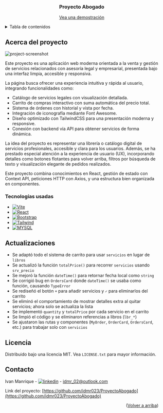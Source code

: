 <a name="readme-top"></a>

<h3 align="center">Proyecto Abogado</h3>

  <p align="center">
    <a href="https://libreria-two.vercel.app">Vea una demostración</a>
    <br/>
  </p>
</div>

<!-- TABLE OF CONTENTS -->
<details>
  <summary>Tabla de contenidos</summary>
  <ol>
    <li>
      <a href="#acerca-del-proyecto">Acerca del proyecto</a>
      <ul>
        <li><a href="#tecnologias-usadas">Tecnologías usadas</a></li>
      </ul>      
      <ul>
        <li><a href="#actualizaciones">Actualizaciones</a></li>
      </ul>
    </li>
  </ol>
</details>

<!-- ABOUT THE PROJECT -->
## Acerca del proyecto

![project-screenshot]

Este proyecto es una aplicación web moderna orientada a la venta y gestión de servicios relacionados con asesoría legal y empresarial, presentada bajo una interfaz limpia, accesible y responsiva.

La página busca ofrecer una experiencia intuitiva y rápida al usuario, integrando funcionalidades como:
- Catálogo de servicios legales con visualización detallada.
- Carrito de compras interactivo con suma automática del precio total.
- Sistema de órdenes con historial y vista por fecha.
- Integración de iconografía mediante Font Awesome.
- Diseño optimizado con TailwindCSS para una presentación moderna y responsive.
- Conexión con backend vía API para obtener servicios de forma dinámica.

La idea del proyecto es representar una librería o catálogo digital de servicios profesionales, accesible y clara para los usuarios. Además, se ha prestado especial atención a la experiencia de usuario (UX), incorporando detalles como botones flotantes para volver arriba, filtros por búsqueda de texto y visualización elegante de pedidos realizados.

Este proyecto combina conocimientos en React, gestión de estado con Context API, peticiones HTTP con Axios, y una estructura bien organizada en componentes.

### Tecnologías usadas

* [![Vite][Vite.js]][Vite-url]
* [![React][React.js]][React-url]
* [![Bootstrap][Bootstrap.com]][Bootstrap-url]
* [![Tailwind][Tailwind.css]][Tailwind-url]
* [![MYSQL][MYSQL.io]][MYSQL-url]

<!-- ROADMAP -->
## Actualizaciones

- Se adaptó todo el sistema de carrito para usar `servicios` en lugar de `libros`
- Se actualizó la función `totalPrice()` para recorrer `servicios` usando `srv_precio`
- Se mejoró la función `dateTime()` para retornar fecha local como `string`
- Se corrigió bug en `OrdersCard` donde `dateTime()` se usaba como función, causando `TypeError`
- Se rediseñó el botón `+` para añadir servicios y `✓` para eliminarlos del carrito
- Se eliminó el comportamiento de mostrar detalles extra al quitar servicios; ahora solo se actualiza la lista
- Se implementó `quantity` y `totalPrice` por cada servicio en el carrito
- Se limpió el código y se eliminaron referencias a libros (`lbr_*`)
- Se ajustaron las rutas y componentes (`MyOrder`, `OrderCard`, `OrdersCard`, etc.) para trabajar solo con `servicios`

<!-- LICENSE -->
## Licencia

Distribuido bajo una licencia MIT. Vea `LICENSE.txt` para mayor información.

<!-- CONTACT -->
## Contacto

Ivan Manrique - [![linkedin][linkedin-shield]][linkedin-url] - idmr_02@outlook.com

Link del proyecto: [https://github.com/idmr023/ProyectoAbogado](https://github.com/idmr023/ProyectoAbogado)

<p align="right">(<a href="#readme-top">Volver a arriba</a>)</p>

<!-- LINKS E IMÁGENES -->
[linkedin-shield]: https://img.shields.io/badge/-LinkedIn-black.svg?style=for-the-badge&logo=linkedin&colorB=555
[linkedin-url]: https://www.linkedin.com/in/ivan-daniel-manrique-roa-978a29187
[project-screenshot]: images/mockup.png
[React.js]: https://img.shields.io/badge/React-20232A?style=for-the-badge&logo=react&logoColor=61DAFB
[React-url]: https://reactjs.org/
[Vite.js]: https://img.shields.io/badge/vite-%23646CFF.svg?style=for-the-badge&logo=vite&logoColor=white
[Vite-url]: https://vitejs.dev
[Tailwind.css]: https://img.shields.io/badge/Tailwind_CSS-38B2AC?style=for-the-badge&logo=tailwind-css&logoColor=white
[Tailwind-url]: https://tailwindcss.com
[MYSQL.io]: https://img.shields.io/badge/-MySQL-4479A1?style=flat-square&logo=mysql&labelColor=4479A1&logoColor=FFF
[MYSQL-url]: https://www.mysql.com
[Bootstrap.com]: https://img.shields.io/badge/Bootstrap-563D7C?style=for-the-badge&logo=bootstrap&logoColor=white
[Bootstrap-url]: https://getbootstrap.com
